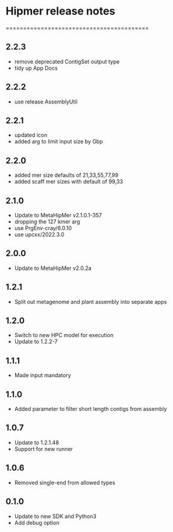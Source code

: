 # Hipmer release notes
=========================================

2.2.3
-----
* remove deprecated ContigSet output type
* tidy up App Docs

2.2.2
-----
* use release AssemblyUtil

2.2.1
-----
* updated icon
* added arg to limit input size by Gbp

2.2.0
-----
* added mer size defaults of 21,33,55,77,99
* added scaff mer sizes with default of 99,33

2.1.0
-----
* Update to MetaHipMer v2.1.0.1-357
* dropping the 127 kmer arg
* use PrgEnv-cray/6.0.10
* use upcxx/2022.3.0

2.0.0
-----
* Update to MetaHipMer v2.0.2a

1.2.1
-----
* Split out metagenome and plant assembly into separate apps

1.2.0
-----
* Switch to new HPC model for execution
* Update to 1.2.2-7

1.1.1
-----
* Made input mandatory

1.1.0
-----
* Added parameter to filter short length contigs from assembly

1.0.7
-----
* Update to 1.2.1.48
* Support for new runner

1.0.6
-----
* Removed single-end from allowed types

0.1.0
-----
* Update to new SDK and Python3
* Add debug option
